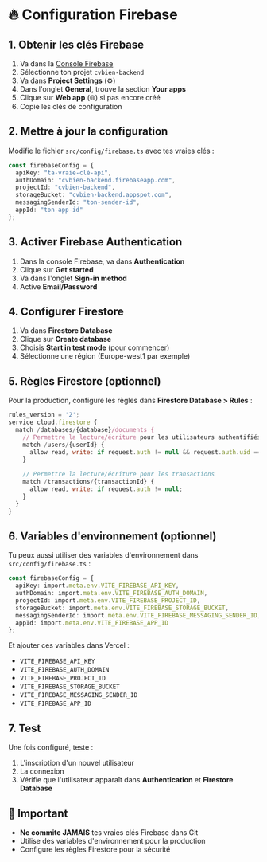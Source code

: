 # 🔥 Configuration Firebase

## 1. Obtenir les clés Firebase

1. Va dans la [Console Firebase](https://console.firebase.google.com/)
2. Sélectionne ton projet `cvbien-backend`
3. Va dans **Project Settings** (⚙️)
4. Dans l'onglet **General**, trouve la section **Your apps**
5. Clique sur **Web app** (🌐) si pas encore créé
6. Copie les clés de configuration

## 2. Mettre à jour la configuration

Modifie le fichier `src/config/firebase.ts` avec tes vraies clés :

```typescript
const firebaseConfig = {
  apiKey: "ta-vraie-clé-api",
  authDomain: "cvbien-backend.firebaseapp.com",
  projectId: "cvbien-backend",
  storageBucket: "cvbien-backend.appspot.com",
  messagingSenderId: "ton-sender-id",
  appId: "ton-app-id"
};
```

## 3. Activer Firebase Authentication

1. Dans la console Firebase, va dans **Authentication**
2. Clique sur **Get started**
3. Va dans l'onglet **Sign-in method**
4. Active **Email/Password**

## 4. Configurer Firestore

1. Va dans **Firestore Database**
2. Clique sur **Create database**
3. Choisis **Start in test mode** (pour commencer)
4. Sélectionne une région (Europe-west1 par exemple)

## 5. Règles Firestore (optionnel)

Pour la production, configure les règles dans **Firestore Database > Rules** :

```javascript
rules_version = '2';
service cloud.firestore {
  match /databases/{database}/documents {
    // Permettre la lecture/écriture pour les utilisateurs authentifiés
    match /users/{userId} {
      allow read, write: if request.auth != null && request.auth.uid == userId;
    }
    
    // Permettre la lecture/écriture pour les transactions
    match /transactions/{transactionId} {
      allow read, write: if request.auth != null;
    }
  }
}
```

## 6. Variables d'environnement (optionnel)

Tu peux aussi utiliser des variables d'environnement dans `src/config/firebase.ts` :

```typescript
const firebaseConfig = {
  apiKey: import.meta.env.VITE_FIREBASE_API_KEY,
  authDomain: import.meta.env.VITE_FIREBASE_AUTH_DOMAIN,
  projectId: import.meta.env.VITE_FIREBASE_PROJECT_ID,
  storageBucket: import.meta.env.VITE_FIREBASE_STORAGE_BUCKET,
  messagingSenderId: import.meta.env.VITE_FIREBASE_MESSAGING_SENDER_ID,
  appId: import.meta.env.VITE_FIREBASE_APP_ID
};
```

Et ajouter ces variables dans Vercel :
- `VITE_FIREBASE_API_KEY`
- `VITE_FIREBASE_AUTH_DOMAIN`
- `VITE_FIREBASE_PROJECT_ID`
- `VITE_FIREBASE_STORAGE_BUCKET`
- `VITE_FIREBASE_MESSAGING_SENDER_ID`
- `VITE_FIREBASE_APP_ID`

## 7. Test

Une fois configuré, teste :
1. L'inscription d'un nouvel utilisateur
2. La connexion
3. Vérifie que l'utilisateur apparaît dans **Authentication** et **Firestore Database**

## 🚨 Important

- **Ne commite JAMAIS** tes vraies clés Firebase dans Git
- Utilise des variables d'environnement pour la production
- Configure les règles Firestore pour la sécurité
